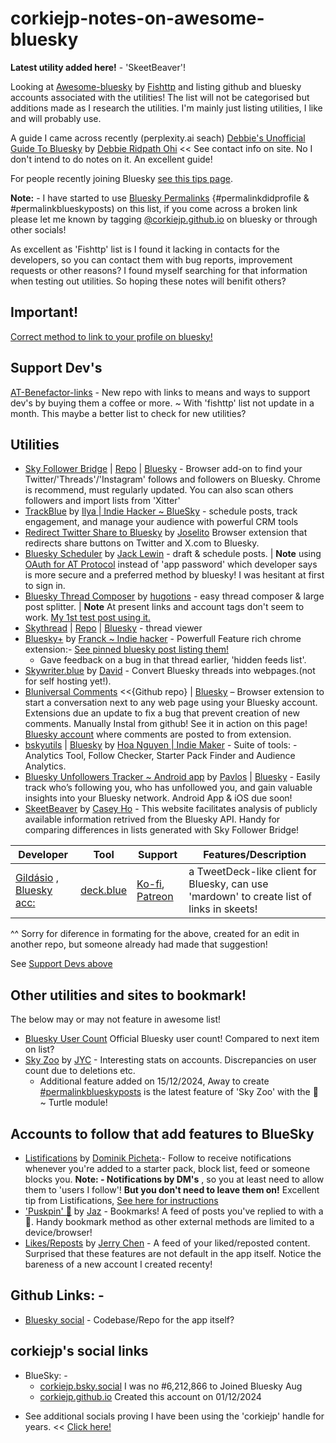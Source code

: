 # corkiejp-notes-on-awesome-bluesky

**Latest utility added here!** - 'SkeetBeaver'!

Looking at [Awesome-bluesky](https://github.com/fishttp/awesome-bluesky) by [Fishttp](https://github.com/fishttp) and listing github and bluesky accounts associated with the utilities!
The list will not be categorised but additions made as I research the utilities. I'm mainly just listing utilities, I like and will probably use.

A guide I came across recently (perplexity.ai seach) [Debbie's Unofficial Guide To Bluesky](https://publish.obsidian.md/debbieohi/bluesky) by [Debbie Ridpath Ohi](https://publish.obsidian.md/debbieohi/contact) << See contact info on site. No I don't intend to do notes on it. An excellent guide! 

For people recently joining Bluesky [see this tips page](https://github.com/corkiejp/Corkiejp-notes-on-awesome-bluesky/blob/main/Tips-Moving-Xitter-to-Bluesky.md).

**Note:** - I have started to use [Bluesky Permalinks](https://blue.mackuba.eu/skythread/?hash=permalinkblueskyposts) {#permalinkdidprofile & #permalinkblueskyposts)
on this list, if you come across a broken link please let me known by tagging [@corkiejp.github.io](https://bsky.app/profile/did:plc:qxlh6bohvep3taqhmtpipx4b) on bluesky or through other socials!

As excellent as 'Fishttp' list is I found it lacking in contacts for the developers, so you can contact them with bug reports, improvement requests or other reasons? I found myself searching for that information when testing out utilities. So hoping these notes will benifit others?

## Important!

[Correct method to link to your profile on bluesky!](https://github.com/corkiejp/Corkiejp-notes-on-awesome-bluesky/blob/main/Important-correct_method_to_link_your_profile.md)

## Support Dev's 
[AT-Benefactor-links](https://github.com/PSingletary/AT-Benefactor-links?tab=readme-ov-file#at-benefactor-links) - New repo with links to means and ways to support dev's by buying them a coffee or more. ~ With 'fishttp' list not update in a month. This maybe a better list to check for new utilities?

## Utilities   
- [Sky Follower Bridge](https://www.sky-follower-bridge.dev/) | [Repo](https://github.com/kawamataryo/sky-follower-bridge) | [Bluesky](https://bsky.app/profile/sky-follower-bridge.dev) - Browser add-on to find your Twitter/'Threads'/'Instagram' follows and followers on Bluesky. Chrome is recommend, must regularly updated. You can also scan others followers and import lists from 'Xitter'
- [TrackBlue](https://track.blue/) by [Ilya | Indie Hacker ~ BlueSky](https://bsky.app/profile/ilyathedev.bsky.social) - schedule posts, track engagement, and manage your audience with powerful CRM tools
- [Redirect Twitter Share to Bluesky](https://share.notx.blue/) by [Joselito](https://bsky.app/profile/joseli.to) Browser extension that redirects share buttons on Twitter and X.com to Bluesky.
- [Bluesky Scheduler](https://www.blueskyscheduler.com/) by [Jack Lewin](https://bsky.app/profile/jacklewin.com) - draft & schedule posts. | **Note** using [OAuth for AT Protocol](https://docs.bsky.app/blog/oauth-atproto) instead of 'app password' which developer says is more secure and a preferred method by bluesky! I was hesitant at first to sign in.
- [Bluesky Thread Composer](https://bluesky-thread-composer.pages.dev/) by [hugotions](https://bsky.app/profile/hugotions.bsky.social) - easy thread composer & large post splitter. | **Note** At present links and account tags don't seem to work. [My 1st test post using it.](https://corkiejp.github.io/embedwriter.html?url=https://skywriter.blue/pages/did:plc:qxlh6bohvep3taqhmtpipx4b/post/3ld5khcppwh2w)
- [Skythread](https://blue.mackuba.eu/skythread/) | [Repo](https://github.com/mackuba/skythread) | [Bluesky](https://bsky.app/profile/did:plc:oio4hkxaop4ao4wz2pp3f4cr) - thread viewer
- [Bluesky+](https://chromewebstore.google.com/detail/bluesky+/flbheallcbkoaffegmjenkpojhocmdla) by [Franck ~ Indie hacker](https://bsky.app/profile/franck.blue) - Powerfull Feature rich chrome extension:- [See pinned bluesky post listing them!](https://bsky.app/profile/did:plc:h5vg54cmlkpwnz2p3symlm2t/post/3ldj7wsivd22u)
  - Gave feedback on a bug in that thread earlier, 'hidden feeds list'.
- [Skywriter.blue](https://skywriter.blue/) by [David](https://bsky.app/profile/did:plc:rgxmjcboeeerlktnw3ff3okh) - Convert Bluesky threads into webpages.(not for self hosting yet!).
- [Bluniversal Comments](https://github.com/joneslloyd/bluniversal-comments) <<{Github repo} | [Bluesky](https://bsky.app/profile/bluniversalcomm.bsky.social) – Browser extension to start a conversation next to any web page using your Bluesky account. Extensions due an update to fix a bug that prevent creation of new comments. Manually Instal from github! See it in action on this page! [Bluesky account](https://bsky.app/profile/bluniversal.bsky.social) where comments are posted to from extension.
- [bskyutils](https://bskyutils.com/) | [Bluesky](https://bsky.app/profile/did:plc:mmjettstvsmnwsa5rmuj4sqp) by [Hoa Nguyen | Indie Maker](https://bsky.app/profile/did:plc:3qkkwy3n623wzlrvduudhp5h) - Suite of tools: - Analytics Tool, Follow Checker, Starter Pack Finder and Audience Analytics.
- [Bluesky Unfollowers Tracker ~ Android app](https://play.google.com/store/apps/details?id=com.bluesky.followers.analyzer) by [Pavlos](https://bsky.app/profile/did:plc:lrjff6lfoc62cmt64ocaa34r) | [Bluesky](https://bsky.app/profile/did:plc:qic76y2rz6hog4ashqm5kvwp) - Easily track who’s following you, who has unfollowed you, and gain valuable insights into your Bluesky network. Android App & iOS due soon!
- [SkeetBeaver](https://skeetbeaver.pages.dev/) by [Casey Ho](https://bsky.app/profile/did:plc:d7nr65djxrudtdg3tslzfiyr) - This website facilitates analysis of publicly available information retrived from the Bluesky API. Handy for comparing differences in lists generated with Sky Follower Bridge!

| Developer | Tool | Support | Features/Description |
|-----------|------|---------|-------------------|
| [Gildásio](https://bsky.app/profile/did:plc:kber7c5xhwah2ocxzuqpytg5) , [Bluesky acc:](https://bsky.app/profile/did:plc:w342borqxtyo2pul67ec2pwt) | [deck.blue](https://deck.blue/) | [Ko-fi](https://ko-fi.com/deck_blue), [Patreon](https://www.patreon.com/deckblue) | a TweetDeck-like client for Bluesky, can use 'mardown' to create list of links in skeets! |

^^ Sorry for diference in formating for the above, created for an edit in another repo, but someone already had made that suggestion!

See [Support Devs above](#support-devs)


## Other utilities and sites to bookmark!
The below may or may not feature in awesome list!

- [Bluesky User Count](https://bsky-users.theo.io/) Official Bluesky user count! Compared to next item on list?
- [Sky Zoo](https://skyzoo.blue/stats) by [JYC](https://bsky.app/profile/jyc.dev) - Interesting stats on accounts. Discrepancies on user count due to deletions etc.
  - Additional feature added on 15/12/2024, Away to create [#permalinkblueskyposts](https://bsky.app/hashtag/PermalinkBlueskyposts) is the latest feature of 'Sky Zoo' with the 🐢 ~ Turtle module!

  

## Accounts to follow that add features to BlueSky
- [Listifications](https://bsky.app/profile/listifications.app) by [Dominik Picheta](https://bsky.app/profile/did:plc:blbktib4slim5ttdovyu7vii):- Follow to receive notifications whenever you're added to a starter pack, block list, feed or someone blocks you. **Note: - Notifications by DM's** , so you at least need to allow them to 'users I follow'!
 **But you don't need to leave them on!** Excellent tip from Listifications, [See here for instructions](Bluesky-Chat-TIP-Listifications.md)
- ['Puskpin' 📌](https://bsky.app/profile/jaz.bsky.social/feed/my-pins) by [Jaz](https://bsky.app/profile/jaz.bsky.social) - Bookmarks! A feed of posts you've replied to with a 📌. Handy bookmark method as other external methods are limited to a device/browser!
- [Likes/Reposts](https://goodfeeds.co/likes-media-reposts) by [Jerry Chen](https://bsky.app/profile/jcsalterego.bsky.social) - A feed of your liked/reposted content. Surprised that these features are not default in the app itself. Notice the bareness of a new account I created recenty!

## Github Links: - 
- [Bluesky social](https://github.com/bluesky-social/social-app) - Codebase/Repo for the app itself?



## corkiejp's social links
- BlueSky: -
  - [corkiejp.bsky.social](https://bsky.app/profile/did:plc:lgjvdkqeeutvf7zj6wow3jro) I was no #6,212,866 to Joined Bluesky Aug
  - [corkiejp.github.io](https://bsky.app/profile/did:plc:qxlh6bohvep3taqhmtpipx4b) Created this account on 01/12/2024
* See additional socials proving I have been using the 'corkiejp' handle for years. << [Click here!](https://github.com/corkiejp/Corkiejp-notes-on-awesome-bluesky/blob/main/corkiejp-socials.md)
  
